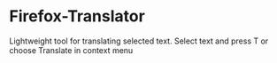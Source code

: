 # Firefox-Translator
Lightweight tool for translating selected text. Select text and press T or choose Translate in context menu
